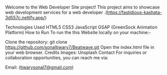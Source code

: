 Welcome to the Web Developer Site project! This project aims to showcase web development services  for a web developer .(https://fastidious-kashata-3d557c.netlify.app/)

Technologies Used
HTML5
CSS3
JavaScript
GSAP (GreenSock Animation Platform)
How to Run
To run the this Website locally on your machine:-

Clone the repository: git clone https://github.com/sonaltiwary7/Beatwave.git
Open the index.html file in your web browser.
Credits
Images: Unsplash
Contact
For inquiries or collaboration opportunities, you can reach me via:

Email: (tiwarysonal7@gmail.com)
